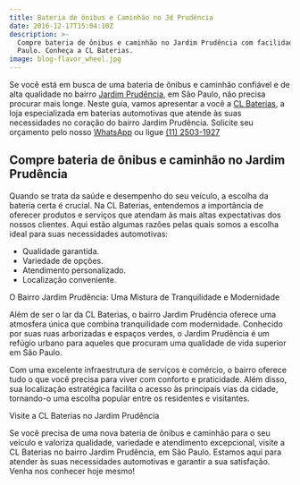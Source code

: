```yaml
---
title: Bateria de ônibus e Caminhão no Jd Prudência
date: 2016-12-17T15:04:10Z
description: >-
  Compre bateria de ônibus e caminhão no Jardim Prudência com facilidade, em São
  Paulo. Conheça a CL Baterias.
image: blog-flavor_wheel.jpg
---
```

Se você está em busca de uma bateria de ônibus e caminhão confiável e de alta qualidade no bairro [Jardim Prudência](https://www.google.com/maps/place/Jardim+Prud%C3%AAncia,+S%C3%A3o+Paulo+-+SP/@-23.6505403,-46.6714924,16z/data=!3m1!4b1!4m6!3m5!1s0x94ce507614339e01:0x615657e6c6afaa41!8m2!3d-23.652852!4d-46.6717412!16s%2Fg%2F1225wcm6?entry=ttu), em São Paulo, não precisa procurar mais longe. Neste guia, vamos apresentar a você a [CL Baterias](https://www.clbaterias.com.br/ "Sobre nós"), a loja especializada em baterias automotivas que atende às suas necessidades no coração do bairro Jardim Prudência. Solicite seu orçamento pelo nosso [WhatsApp](https://api.whatsapp.com/send?phone=5511934986472 "Solicitar orçamento") ou ligue [(11) 2503-1927](tel:+551125031927 "Peça já")

## Compre bateria de ônibus e caminhão no Jardim Prudência

Quando se trata da saúde e desempenho do seu veículo, a escolha da bateria certa é crucial. Na CL Baterias, entendemos a importância de oferecer produtos e serviços que atendam às mais altas expectativas dos nossos clientes. Aqui estão algumas razões pelas quais somos a escolha ideal para suas necessidades automotivas:

* Qualidade garantida.
* Variedade de opções.
* Atendimento personalizado.
* Localização conveniente.

O Bairro Jardim Prudência: Uma Mistura de Tranquilidade e Modernidade

Além de ser o lar da CL Baterias, o bairro Jardim Prudência oferece uma atmosfera única que combina tranquilidade com modernidade. Conhecido por suas ruas arborizadas e espaços verdes, o Jardim Prudência é um refúgio urbano para aqueles que procuram uma qualidade de vida superior em São Paulo.

Com uma excelente infraestrutura de serviços e comércio, o bairro oferece tudo o que você precisa para viver com conforto e praticidade. Além disso, sua localização estratégica facilita o acesso às principais vias da cidade, tornando-o uma escolha popular entre os residentes e visitantes.

Visite a CL Baterias no Jardim Prudência

Se você precisa de uma nova bateria de ônibus e caminhão para o seu veículo e valoriza qualidade, variedade e atendimento excepcional, visite a CL Baterias no bairro Jardim Prudência, em São Paulo. Estamos aqui para atender às suas necessidades automotivas e garantir a sua satisfação. Venha nos conhecer hoje mesmo!